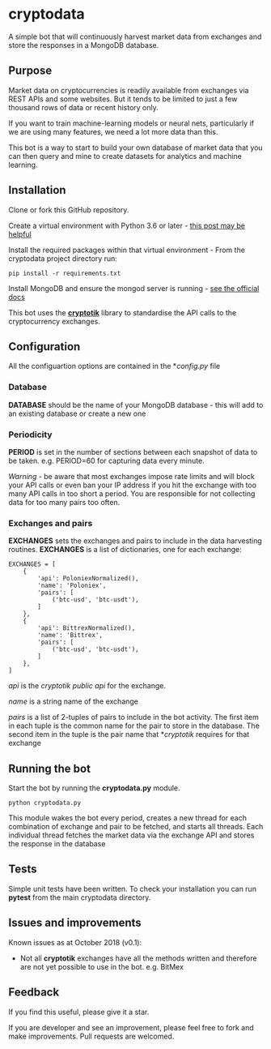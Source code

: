 # cryptodata
A simple bot that will continuously harvest market data from exchanges and store the responses in a MongoDB database.


## Purpose

Market data on cryptocurrencies is readily available from exchanges via
REST APIs and some websites. But it tends to be limited to just a few thousand rows of data
or recent history only. 

If you want to train machine-learning models or neural nets, particularly if we are using 
many features, we need a lot more data than this.  

This bot is a way to start to build your own database of market data that you can then
query and mine to create datasets for analytics and machine learning.


## Installation

Clone or fork this GitHub repository.

Create a virtual environment with Python 3.6 or later - [this post may be helpful](https://medium.com/the-python-corner/using-virtual-environments-with-python-7166d3bfa218) 

Install the required packages within that virtual environment - From the cryptodata project directory run:

    pip install -r requirements.txt
    
Install MongoDB and ensure the mongod server is running - [see the official docs](https://docs.mongodb.com/guides/server/install/)

This bot uses the [**cryptotik**](https://github.com/indiciumfund/cryptotik) library to standardise
the API calls to the cryptocurrency exchanges.


## Configuration

All the configuartion options are contained in the **config.py* file


### Database

**DATABASE** should be the name of your MongoDB database - this will add to an existing database or 
create a new one


### Periodicity

**PERIOD** is set in the number of sections between each snapshot of data to be taken.
e.g. PERIOD=60 for capturing data every minute.

*Warning* - be aware that most exchanges impose rate limits and will block your API calls or even ban your IP 
address if you hit the exchange with too many API calls in too short a period.  You are responsible for not
collecting data for too many pairs too often.


### Exchanges and pairs

**EXCHANGES** sets the exchanges and pairs to include in the data harvesting routines.
**EXCHANGES** is a list of dictionaries, one for each exchange:

    EXCHANGES = [
        {
            'api': PoloniexNormalized(),
            'name': 'Poloniex',
            'pairs': [
                ('btc-usd', 'btc-usdt'),
            ]
        },
        {
            'api': BittrexNormalized(),
            'name': 'Bittrex',
            'pairs': [
                ('btc-usd', 'btc-usdt'),
            ]
        },
    ]
    
*api* is the *cryptotik public api* for the exchange.

*name* is a string name of the exchange

*pairs* is a list of 2-tuples of pairs to include in the bot activity. The first item in 
each tuple is the common name for the pair to store in the database. The second item in the tuple is
the pair name that **cryptotik* requires for that exchange


## Running the bot

Start the bot by running the **cryptodata.py** module.

    python cryptodata.py

This module wakes the bot every period, creates a new thread for each 
combination of exchange and pair to be fetched, and starts all threads. 
Each individual thread fetches the market data via the exchange API and stores the 
response in the database


## Tests

Simple unit tests have been written. To check your installation you can run **pytest** from the 
main cryptodata directory.


## Issues and improvements

Known issues as at October 2018 (v0.1):

*   Not all **cryptotik** exchanges have all the methods written and therefore are not yet
    possible to use in the bot. e.g. BitMex
    
    
## Feedback

If you find this useful, please give it a star.

If you are developer and see an improvement, please feel free to fork and make improvements. 
Pull requests are welcomed.

